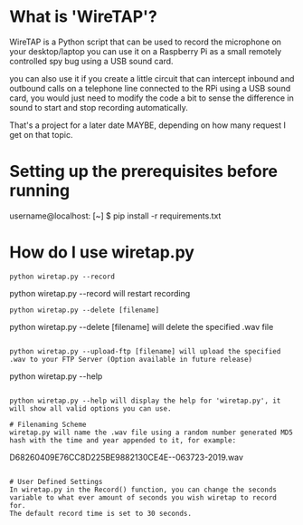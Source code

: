 # What is 'WireTAP'?
WireTAP is a Python script that can be used to record the microphone on your desktop/laptop
you can use it on a Raspberry Pi as a small remotely controlled spy bug using a USB sound card.

you can also use it if you create a little circuit that can intercept inbound and outbound calls
on a telephone line connected to the RPi using a USB sound card, you would just need to modify the
code a bit to sense the difference in sound to start and stop recording automatically.

That's a project for a later date MAYBE, depending on how many request I get on that topic.

# Setting up the prerequisites before running
username@localhost: [~] $ pip install -r requirements.txt

# How do I use wiretap.py
```
python wiretap.py --record
```

python wiretap.py --record will restart recording

```
python wiretap.py --delete [filename]
```

python wiretap.py --delete [filename] will delete the specified .wav file

```

python wiretap.py --upload-ftp [filename] will upload the specified .wav to your FTP Server (Option available in future release)

```
python wiretap.py --help
```

python wiretap.py --help will display the help for 'wiretap.py', it will show all valid options you can use.

# Filenaming Scheme
wiretap.py will name the .wav file using a random number generated MD5 hash with the time and year appended to it, for example:

```
D68260409E76CC8D225BE9882130CE4E--063723-2019.wav
```

# User Defined Settings
In wiretap.py in the Record() function, you can change the seconds variable to what ever amount of seconds you wish wiretap to record for.
The default record time is set to 30 seconds.
